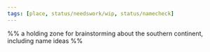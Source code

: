 ```yaml
---
tags: [place, status/needswork/wip, status/namecheck]
---
```


%% a holding zone for brainstorming about the southern continent, including name ideas %%
